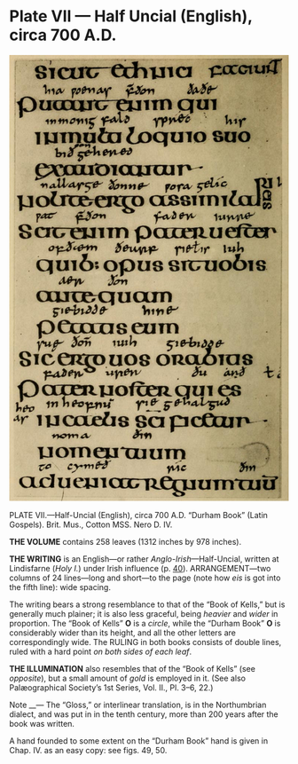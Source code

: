 # Plate VII — Half Uncial \(English\), circa 700 A.D.

![Plate VII.&#x2014;Half Uncial \(English\), circa 700 A.D. &#x201C;Durham Book&#x201D; \(Latin Gospels\). Brit. Mus., Cotton MSS. Nero D. IV. ](../.gitbook/assets/i446e-plate_vii.jpg)

PLATE VII.—Half-Uncial \(English\), circa 700 A.D. “Durham Book” \(Latin Gospels\). Brit. Mus., Cotton MSS. Nero D. IV.

**THE VOLUME** contains 258 leaves \(1312 inches by 978 inches\).

**THE WRITING** is an English—or rather _Anglo-Irish_—Half-Uncial, written at Lindisfarne \(_Holy I._\) under Irish influence \(p. [40](http://www.gutenberg.org/files/47089/47089-h/47089-h.htm#p040)\). ARRANGEMENT—two columns of 24 lines—long and short—to the page \(note how _eis_ is got into the fifth line\): wide spacing.

The writing bears a strong resemblance to that of the “Book of Kells,” but is generally much plainer; it is also less graceful, being _heavier_ and _wider_ in proportion. The “Book of Kells” **O** is a _circle_, while the “Durham Book” **O** is considerably wider than its height, and all the other letters are correspondingly wide. The RULING in both books consists of double lines, ruled with a hard point _on both sides of each leaf_.

**THE ILLUMINATION** also resembles that of the “Book of Kells” \(see _opposite_\), but a small amount of _gold_ is employed in it. \(See also Palæographical Society’s 1st Series, Vol. II., Pl. 3–6, 22.\)

Note __— The “Gloss,” or interlinear translation, is in the Northumbrian dialect, and was put in in the tenth century, more than 200 years after the book was written.

A hand founded to some extent on the “Durham Book” hand is given in Chap. IV. as an easy copy: see figs. 49, 50.

